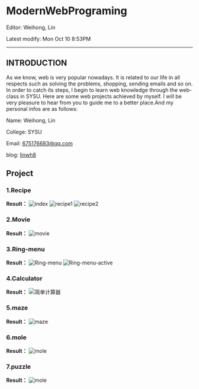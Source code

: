 # ModernWebPrograming

Editor: Weihong, Lin

Latest modify: Mon Oct 10 8:53PM

---

## INTRODUCTION
As we know, web is very popular nowadays. It is related to our life in all respects such as solving the problems, shopping, sending emails and so on. In order to catch its steps, I begin to learn web knowledge through the web-class in SYSU. Here are some web projects achieved by myself. I will be very pleasure to hear from you to guide me to a better place.And my personal infos are as follows:

Name: Weihong, Lin

College: SYSU

Email: 675176683@qq.com

blog:  [linwh8](http://write.blog.csdn.net/postlist)

## Project
### 1.Recipe
 **Result：**
 ![index](My_image/recipe_index.png)
 ![recipe1](https://github.com/linwh8/ModernWebPrograming/raw/master/My_image/recipe.png)
 ![recipe2](https://github.com/linwh8/ModernWebPrograming/raw/master/My_image/recipe_1.png)

### 2.Movie
 **Result：**
 ![movie](https://github.com/linwh8/ModernWebPrograming/raw/master/My_image/movie.png)

### 3.Ring-menu
 **Result：**
 ![Ring-menu](https://github.com/linwh8/ModernWebPrograming/raw/master/My_image/ring_menu.png)
 ![Ring-menu-active](https://github.com/linwh8/ModernWebPrograming/raw/master/My_image/ring_menu_active.png)
 
### 4.Calculator

 **Result：**
 ![简单计算器](https://github.com/linwh8/ModernWebPrograming/raw/master/My_image/Calculator.png)
 
### 5.maze
 **Result：**
 ![maze](https://github.com/linwh8/ModernWebPrograming/raw/master/My_image/maze.png)
 
### 6.mole
 **Result：**
  ![mole](https://github.com/linwh8/ModernWebPrograming/raw/master/My_image/mole.png)
 
### 7.puzzle
 **Result：**
  ![mole](https://github.com/linwh8/ModernWebPrograming/raw/master/My_image/puzzle.png)


 

 
